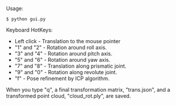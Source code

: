 Usage:
```
$ python gui.py
```

Keyboard HotKeys:

- Left click - Translation to the mouse pointer
- "1" and "2" - Rotation around roll axis.
- "3" and "4" - Rotation around pitch axis.
- "5" and "6" - Rotation around yaw axis.
- "7" and "8" - Translation along prismatic joint.
- "9" and "0" - Rotation along revolute joint.
- "f" - Pose refinement by ICP algorithm.

When you type "q", a final transformation matrix, "trans.json", and a transformed point cloud, "cloud_rot.ply", are saved.
